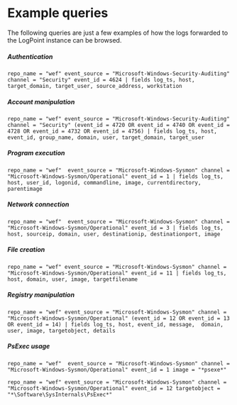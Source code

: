 # Example queries

The following queries are just a few examples of how the logs forwarded to the LogPoint instance can be browsed.

##### Authentication
`repo_name = "wef" event_source = "Microsoft-Windows-Security-Auditing" channel = "Security" event_id = 4624 | fields log_ts, host, target_domain, target_user, source_address, workstation`

##### Account manipulation
`repo_name = "wef" event_source = "Microsoft-Windows-Security-Auditing" channel = "Security" (event_id = 4720 OR event_id = 4740 OR event_id = 4728 OR event_id = 4732 OR event_id = 4756) | fields log_ts, host, event_id, group_name, domain, user, target_domain, target_user`

##### Program execution
`repo_name = "wef"  event_source = "Microsoft-Windows-Sysmon" channel = "Microsoft-Windows-Sysmon/Operational" event_id = 1 | fields log_ts, host, user_id, logonid, commandline, image, currentdirectory, parentimage`

##### Network connection
`repo_name = "wef"  event_source = "Microsoft-Windows-Sysmon" channel = "Microsoft-Windows-Sysmon/Operational" event_id = 3 | fields log_ts, host, sourceip, domain, user, destinationip, destinationport, image`

##### File creation
`repo_name = "wef" event_source = "Microsoft-Windows-Sysmon" channel = "Microsoft-Windows-Sysmon/Operational" event_id = 11 | fields log_ts, host, domain, user, image, targetfilename`

##### Registry manipulation
`repo_name = "wef" event_source = "Microsoft-Windows-Sysmon" channel = "Microsoft-Windows-Sysmon/Operational" (event_id = 12 OR event_id = 13 OR event_id = 14) | fields log_ts, host, event_id, message,  domain, user, image, targetobject, details`

##### PsExec usage
`repo_name = "wef"  event_source = "Microsoft-Windows-Sysmon" channel = "Microsoft-Windows-Sysmon/Operational" event_id = 1 image = "*psexe*"`

`repo_name = "wef" event_source = "Microsoft-Windows-Sysmon" channel = "Microsoft-Windows-Sysmon/Operational" event_id = 12 targetobject = "*\Software\SysInternals\PsExec*"`
